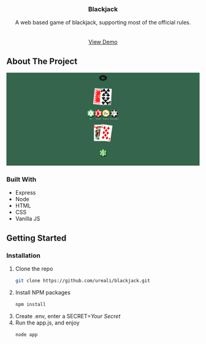 
<h3 align="center">Blackjack</h3>

  <p align="center">
    A web based game of blackjack, supporting most of the official rules.
    <br />
    <br />
    <br />
    <a href="stanislavnehretskyi.com/blackjack">View Demo</a>
  </p>
</div>


## About The Project

[![Blackjack Screen Shot][blackjack-screenshot]](stanislavnehretskyi.com/blackjack)

### Built With

* Express
* Node
* HTML
* CSS
* Vanilla JS

## Getting Started

### Installation

1. Clone the repo
   ```sh
   git clone https://github.com/ureali/blackjack.git
   ```
3. Install NPM packages
   ```sh
   npm install
   ```
4. Create .env, enter a SECRET=*Your Secret*
5. Run the app.js, and enjoy
   ```sh
   node app
   ```

[blackjack-screenshot]: screenshot.png